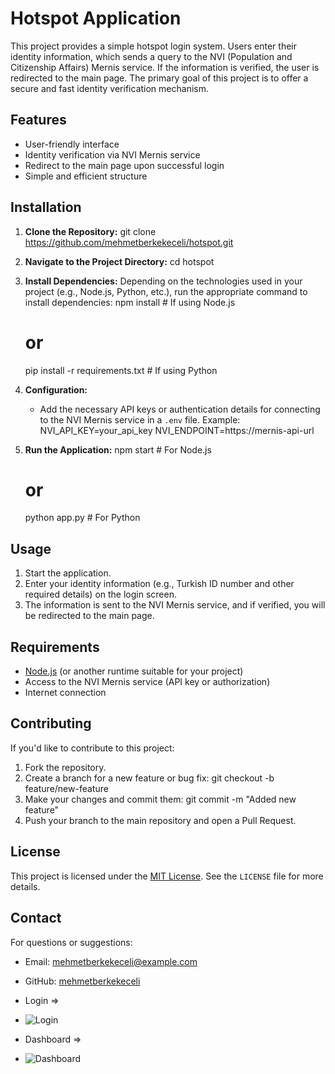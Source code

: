 # Hotspot Application

This project provides a simple hotspot login system. Users enter their identity information, which sends a query to the NVI (Population and Citizenship Affairs) Mernis service. If the information is verified, the user is redirected to the main page. The primary goal of this project is to offer a secure and fast identity verification mechanism.

## Features
- User-friendly interface
- Identity verification via NVI Mernis service
- Redirect to the main page upon successful login
- Simple and efficient structure

## Installation

1. **Clone the Repository:**
   git clone https://github.com/mehmetberkekeceli/hotspot.git

2. **Navigate to the Project Directory:**
   cd hotspot

3. **Install Dependencies:**
   Depending on the technologies used in your project (e.g., Node.js, Python, etc.), run the appropriate command to install dependencies:
   npm install  # If using Node.js
   # or
   pip install -r requirements.txt  # If using Python

4. **Configuration:**
   - Add the necessary API keys or authentication details for connecting to the NVI Mernis service in a `.env` file. Example:
     NVI_API_KEY=your_api_key
     NVI_ENDPOINT=https://mernis-api-url

5. **Run the Application:**
   npm start  # For Node.js
   # or
   python app.py  # For Python

## Usage
1. Start the application.
2. Enter your identity information (e.g., Turkish ID number and other required details) on the login screen.
3. The information is sent to the NVI Mernis service, and if verified, you will be redirected to the main page.

## Requirements
- [Node.js](https://nodejs.org/) (or another runtime suitable for your project)
- Access to the NVI Mernis service (API key or authorization)
- Internet connection

## Contributing
If you'd like to contribute to this project:
1. Fork the repository.
2. Create a branch for a new feature or bug fix:
   git checkout -b feature/new-feature
3. Make your changes and commit them:
   git commit -m "Added new feature"
4. Push your branch to the main repository and open a Pull Request.

## License
This project is licensed under the [MIT License](LICENSE). See the `LICENSE` file for more details.

## Contact
For questions or suggestions:  
- Email: [mehmetberkekeceli@example.com](mailto:berke.keceli96@gmail.com)  
- GitHub: [mehmetberkekeceli](https://github.com/mehmetberkekeceli)

- Login =>
- ![Login](https://github.com/user-attachments/assets/9dd8d463-1918-47dc-bc03-10e9522c7dc0)

- Dashboard =>
- ![Dashboard](https://github.com/user-attachments/assets/7843cedf-3fa5-4680-844d-7885c71625ee)


